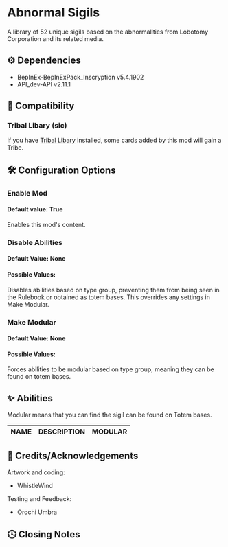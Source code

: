 # Abnormal Sigils

A library of 52 unique sigils based on the abnormalities from Lobotomy Corporation and its related media.



## ⚙️ Dependencies
* BepInEx-BepInExPack_Inscryption v5.4.1902
* API_dev-API v2.11.1

## 🔗 Compatibility

### Tribal Libary (sic)
If you have
[Tribal Libary](https://inscryption.thunderstore.io/package/The_Unwanted_but_Useful_Libraries/Tribal_Libary/)
installed, some cards added by this mod will gain a Tribe.

## 🛠️ Configuration Options

### Enable Mod
#### Default value: True
Enables this mod's content.

### Disable Abilities
#### Default Value: None
#### Possible Values: 
Disables abilities based on type group, preventing them from being seen in the Rulebook or obtained as totem bases.
This overrides any settings in Make Modular.

### Make Modular
#### Default Value: None
#### Possible Values: 
Forces abilities to be modular based on type group, meaning they can be found on totem bases.

## ✨ Abilities

Modular means that you can find the sigil can be found on Totem bases.

|NAME|DESCRIPTION|MODULAR|
|:-|:-|:-:|

## 💌 Credits/Acknowledgements
Artwork and coding:
- WhistleWind

Testing and Feedback:
- Orochi Umbra

## 🕓 Closing Notes

